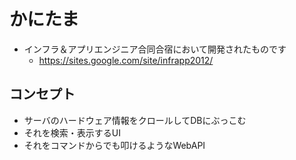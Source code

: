 かにたま
=============

 * インフラ＆アプリエンジニア合同合宿において開発されたものです
   * https://sites.google.com/site/infrapp2012/

コンセプト
----------

 * サーバのハードウェア情報をクロールしてDBにぶっこむ
 * それを検索・表示するUI
 * それをコマンドからでも叩けるようなWebAPI 
